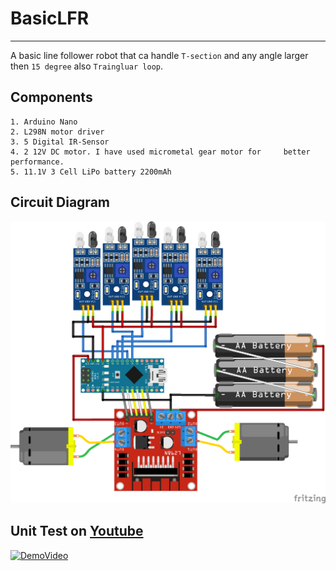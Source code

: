 # BasicLFR
***
A basic line follower robot that ca handle `T-section` and any angle larger then `15 degree` also `Traingluar loop`.

## Components
~~~
1. Arduino Nano
2. L298N motor driver
3. 5 Digital IR-Sensor
4. 2 12V DC motor. I have used micrometal gear motor for     better performance.
5. 11.1V 3 Cell LiPo battery 2200mAh
~~~

## Circuit Diagram

![circuit_diagram](images\circuit_diagram.png)  

## Unit Test on [Youtube](https://youtu.be/54BsUsKn69U)
[![DemoVideo](https://www.youtube.com/vi/54BsUsKn69U/0.jpg)](https://www.youtube.com/watch?v=54BsUsKn69U)